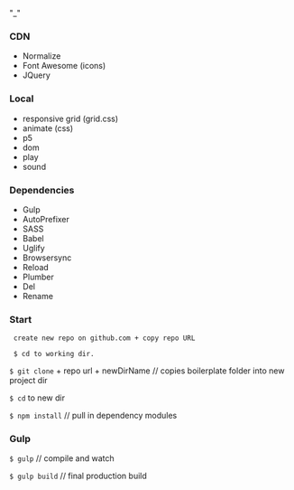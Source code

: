 "_"

### CDN
* Normalize 
* Font Awesome (icons)
* JQuery

### Local
* responsive grid (grid.css)
* animate (css)
* p5
* dom
* play
* sound

### Dependencies 

* Gulp
* AutoPrefixer
* SASS
* Babel 
* Uglify
* Browsersync
* Reload
* Plumber
* Del
* Rename

### Start

` create new repo on github.com + copy repo URL`

` $ cd to working dir.`

` $ git clone ` + repo url + newDirName // copies boilerplate folder into new project dir

` $ cd ` to new dir 

` $ npm install ` // pull in dependency modules

### Gulp

` $ gulp ` // compile and watch

` $ gulp build ` // final production build
